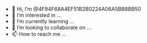 - 👋 Hi, I’m @4F94F68A4EF51B2B0224A06A5BB8BB50
- 👀 I’m interested in ...
- 🌱 I’m currently learning ...
- 💞️ I’m looking to collaborate on ...
- 📫 How to reach me ...

<!---
4F94F68A4EF51B2B0224A06A5BB8BB50/4F94F68A4EF51B2B0224A06A5BB8BB50 is a ✨ special ✨ repository because its `README.md` (this file) appears on your GitHub profile.
You can click the Preview link to take a look at your changes.
--->

